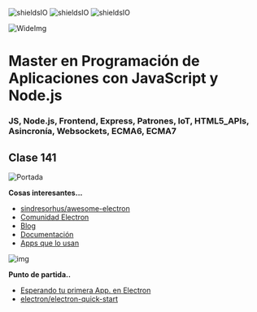 ![shieldsIO](https://img.shields.io/github/issues/Fictizia/Master-en-programacion-de-aplicaciones-con-JavaScript-y-Node.js_ed1.svg)
![shieldsIO](https://img.shields.io/github/forks/Fictizia/Master-en-programacion-de-aplicaciones-con-JavaScript-y-Node.js_ed1.svg)
![shieldsIO](https://img.shields.io/github/stars/Fictizia/Master-en-programacion-de-aplicaciones-con-JavaScript-y-Node.js_ed1.svg)

![WideImg](http://fictizia.com/img/github/Fictizia-plan-estudios-github.jpg)

# Master en Programación de Aplicaciones con JavaScript y Node.js
### JS, Node.js, Frontend, Express, Patrones, IoT, HTML5_APIs, Asincronía, Websockets, ECMA6, ECMA7

## Clase 141

![Portada](https://cdn-images-1.medium.com/max/1200/1*aBsgPiEeOE5lLoippRm7BA.png)


**Cosas interesantes...**
- [sindresorhus/awesome-electron](https://github.com/sindresorhus/awesome-electron)
- [Comunidad Electron](https://electronjs.org/community)
- [Blog](https://electronjs.org/blog)
- [Documentación](https://electronjs.org/docs)
- [Apps que lo usan](https://electronjs.org/apps)


![img](https://static.platzi.com/blog/uploads/2016/08/electron-process-894x1024.png)

**Punto de partida..**
- [Esperando tu primera App. en Electron](https://electronjs.org/docs/tutorial/first-app)
- [electron/electron-quick-start](https://github.com/electron/electron-quick-start)